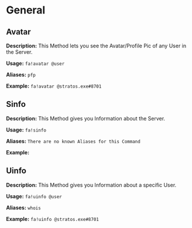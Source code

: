 # General

## Avatar
**Description:** This Method lets you see the Avatar/Profile Pic of any User in the Server.

**Usage:** `fa!avatar @user`

**Aliases:** `pfp`

**Example:** `fa!avatar @stratos.exe#8701`


## Sinfo
**Description:** This Method gives you Information about the Server.

**Usage:** `fa!sinfo`

**Aliases:** `There are no known Aliases for this Command`

**Example:** 


## Uinfo
**Description:** This Method gives you Information about a specific User.

**Usage:** `fa!uinfo @user`

**Aliases:** `whois`

**Example:** `fa!uinfo @stratos.exe#8701`
